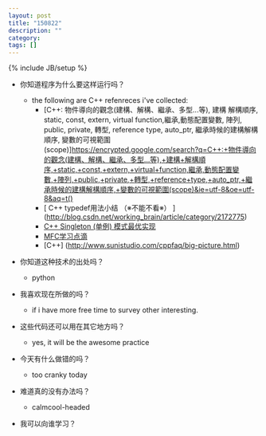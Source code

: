 ```yaml
---
layout: post
title: "150822"
description: ""
category: 
tags: []
---
```

{% include JB/setup %}

* 你知道程序为什么要这样运行吗？
  * the following are C++ refenreces i've collected:
    * [C++: 物件導向的觀念(建構、解構、繼承、多型...等), 建構 解構順序, static, const, extern, virtual function,繼承,動態配置變數, 陣列, public, private, 轉型, reference type, auto_ptr, 繼承時候的建構解構順序, 變數的可視範圍(scope)]https://encrypted.google.com/search?q=C++:+物件導向的觀念(建構、解構、繼承、多型...等),+建構+解構順序,+static,+const,+extern,+virtual+function,繼承,動態配置變數,+陣列,+public,+private,+轉型,+reference+type,+auto_ptr,+繼承時候的建構解構順序,+變數的可視範圍(scope)&ie=utf-8&oe=utf-8&aq=t()
    * [ C++ typedef用法小结 （※不能不看※） ] (http://blog.csdn.net/working_brain/article/category/2172775)
    * [C++ Singleton (单例) 模式最优实现](http://blog.yangyubo.com/2009/06/04/best-cpp-singleton-pattern/)
    * [ MFC学习点滴 ](http://blog.csdn.net/u010219209/article/category/2563473)
    * [C++] (http://www.sunistudio.com/cppfaq/big-picture.html)

* 你知道这种技术的出处吗？
  * python

* 我喜欢现在所做的吗？
  * if i have more free time to survey other interesting.

* 这些代码还可以用在其它地方吗？
  * yes, it will be the awesome practice

* 今天有什么做错的吗？
  * too cranky today

* 难道真的没有办法吗？
  * calmcool-headed 

* 我可以向谁学习？
 
